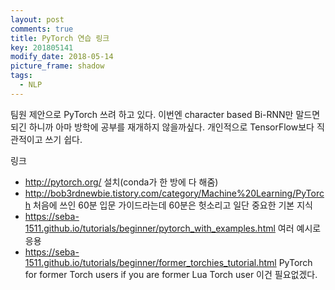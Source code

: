 ```yaml
---
layout: post
comments: true
title: PyTorch 연습 링크
key: 201805141
modify_date: 2018-05-14
picture_frame: shadow
tags:
  - NLP
---
```


팀원 제안으로 PyTorch 쓰려 하고 있다. 이번엔 character based Bi-RNN만 말드면 되긴 하니까 아마 방학에 공부를 재개하지 않을까싶다. 개인적으로 TensorFlow보다 직관적이고 쓰기 쉽다.

<!--more-->

링크

- http://pytorch.org/ 설치(conda가 한 방에 다 해줌)
- http://bob3rdnewbie.tistory.com/category/Machine%20Learning/PyTorch 처음에 쓰인 60분 입문 가이드라는데 60분은 헛소리고 일단 중요한 기본 지식
- https://seba-1511.github.io/tutorials/beginner/pytorch_with_examples.html 여러 예시로 응용
- https://seba-1511.github.io/tutorials/beginner/former_torchies_tutorial.html PyTorch for former Torch users if you are former Lua Torch user 이건 필요없겠다.
